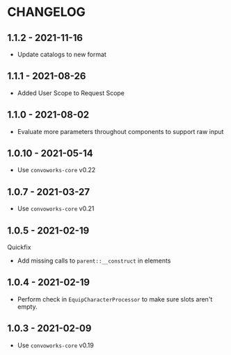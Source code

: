 # CHANGELOG

## 1.1.2 - 2021-11-16

* Update catalogs to new format
## 1.1.1 - 2021-08-26

* Added User Scope to Request Scope
## 1.1.0 - 2021-08-02

* Evaluate more parameters throughout components to support raw input

## 1.0.10 - 2021-05-14

* Use `convoworks-core` v0.22

## 1.0.7 - 2021-03-27

* Use `convoworks-core` v0.21

## 1.0.5 - 2021-02-19

Quickfix

* Add missing calls to `parent::__construct` in elements

## 1.0.4 - 2021-02-19

* Perform check in `EquipCharacterProcessor` to make sure slots aren't empty.

## 1.0.3 - 2021-02-09

* Use `convoworks-core` v0.19

